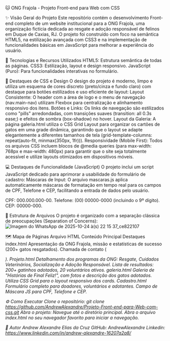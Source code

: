 
🐱 ONG Frajola - Projeto Front-end para Web com CSS

✨ Visão Geral do Projeto
Este repositório contém o desenvolvimento Front-end completo de um website institucional para a ONG Frajola, uma organização fictícia dedicada ao resgate e adoção responsável de felinos em Duque de Caxias, RJ.
O projeto foi construído com foco na semântica HTML5, na estilização avançada com CSS3 e na implementação de funcionalidades básicas em JavaScript para melhorar a experiência do usuário.

🚀 Tecnologias e Recursos Utilizados
HTML5: Estrutura semântica de todas as páginas.
CSS3: Estilização, layout e design responsivo.
JavaScript (Puro): Para funcionalidades interativas no formulário.

🎨 Destaques de CSS e Design
O design do projeto é moderno, limpo e utiliza um esquema de cores discreto (preto/cinza e fundo claro) com destaque para botões estilizados e uso eficiente de layout:
Layout Consistente: O header com a área de logo e o menu de navegação (nav.main-nav) utilizam Flexbox para centralização e alinhamento responsivo dos itens.
Botões e Links: Os links de navegação são estilizados como "pills" arredondadas, com transições suaves (transition: all 0.3s ease;) e efeitos de sombra (box-shadow) no hover.
Layout da Galeria: A página galeria.html utiliza o CSS Grid Layout para organizar os cartões de gatos em uma grade dinâmica, garantindo que o layout se adapte elegantemente a diferentes tamanhos de tela (grid-template-columns: repeat(auto-fit, minmax(350px, 1fr))).
Responsividade (Mobile First): Todos os arquivos CSS incluem blocos de @media queries (para max-width: 768px e max-width: 480px) para garantir que o site seja totalmente acessível e utilize layouts otimizados em dispositivos móveis.

💻 Destaques de Funcionalidade (JavaScript)
O projeto inclui um script JavaScript dedicado para aprimorar a usabilidade do formulário de cadastro:
Máscaras de Input: O arquivo mascaras.js aplica automaticamente máscaras de formatação em tempo real para os campos de CPF, Telefone e CEP, facilitando a entrada de dados pelo usuário.

CPF: 000.000.000-00.
Telefone: (00) 00000-0000 (incluindo o 9º dígito).
CEP: 00000-000.

📄 Estrutura de Arquivos
O projeto é organizado com a separação clássica de preocupações (Separation of Concerns):
![Imagem do WhatsApp de 2025-10-24 à(s) 22 15 37_ce822107](https://github.com/user-attachments/assets/bc6a5642-4e17-4a63-9972-6e3c3f24f003)

🗺️ Mapa de Páginas
Arquivo HTML	Conteúdo Principal	Destaques
index.html	Apresentação da ONG Frajola, missão e estatísticas de sucesso (200+ gatos resgatados).	Chamada de contato (<address>).
Projeto.html	Detalhamento dos programas da ONG: Resgate, Cuidados Veterinários, Socialização e Adoção Responsável.	Lista de resultados: 200+ gatinhos adotados, 20 voluntários ativos.
galeria.html	Galeria de "Histórias de Final Feliz!", com fotos e descrição dos gatos adotados.	Utiliza CSS Grid para o layout responsivo dos cards.
Cadastro.html	Formulário completo para doadores, voluntários e adotantes.	Campo de Máscara JS para CPF, Telefone e CEP.

⚙️ Como Executar
Clone o repositório: git clone https://github.com/AndrewAlexandre/Projeto-Front-end-para-Web-com-css.git
Abra o projeto:
Navegue até o diretório principal.
Abra o arquivo index.html no seu navegador favorito para iniciar a navegação.

👤 Autor
Andrew Alexandre Elias da Cruz
GitHub: AndrewAlexandre
Linkedin: https://www.linkedin.com/in/andrew-alexandre-16207a2a8/

